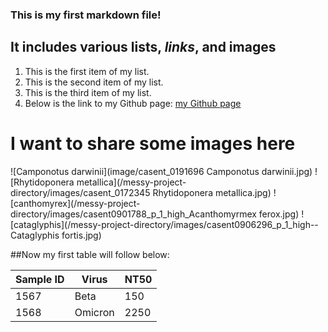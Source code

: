 ### This is my first markdown file! 
## It includes various **lists**, *links*, and images
1. This is the first item of my list.
2. This is the second item of my list.
3. This is the third item of my list. 
4. Below is the link to my Github page:
[my Github page](https://github.com/ghezfarrell1/tfcb-homework01)
# I want to share some images here
![Camponotus darwinii](image/casent_0191696 Camponotus darwinii.jpg)
![Rhytidoponera metallica](/messy-project-directory/images/casent_0172345 Rhytidoponera metallica.jpg)
![canthomyrex](/messy-project-directory/images/casent0901788_p_1_high_Acanthomyrmex ferox.jpg)
![cataglyphis](/messy-project-directory/images/casent0906296_p_1_high--Cataglyphis fortis.jpg)

##Now my first table will follow below: 

| Sample ID   | Virus  | NT50  |
|------------|------------|------------|
| 1567| Beta| 150|
| 1568| Omicron| 2250|
